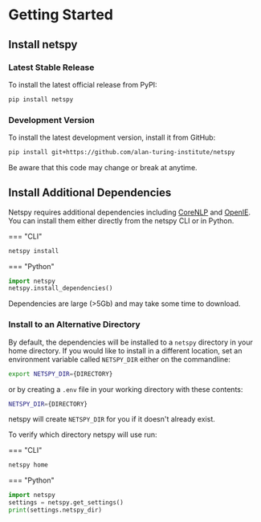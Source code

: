 # Getting Started

## Install netspy

### Latest Stable Release

To install the latest official release from PyPI:

```bash
pip install netspy
```

### Development Version

To install the latest development version, install it from GitHub:

```bash
pip install git+https://github.com/alan-turing-institute/netspy
```

Be aware that this code may change or break at anytime.

## Install Additional Dependencies

Netspy requires additional dependencies including [CoreNLP](https://stanfordnlp.github.io/CoreNLP/) and [OpenIE](https://github.com/dair-iitd/OpenIE-standalone). You can install them either directly from the netspy CLI or in Python.

=== "CLI"

```bash
netspy install
```

=== "Python"

```python
import netspy
netspy.install_dependencies()
```

Dependencies are large (>5Gb) and may take some time to download.

### Install to an Alternative Directory

By default, the dependencies will be installed to a `netspy` directory in your home directory. If you would like to install in a different location, set an environment variable called `NETSPY_DIR` either on the commandline:

```bash
export NETSPY_DIR={DIRECTORY}
```

or by creating a `.env` file in your working directory with these contents:

```bash
NETSPY_DIR={DIRECTORY}
```

netspy will create `NETSPY_DIR` for you if it doesn't already exist.

To verify which directory netspy will use run:

=== "CLI"

```bash
netspy home
```

=== "Python"

```python
import netspy
settings = netspy.get_settings()
print(settings.netspy_dir)
```

